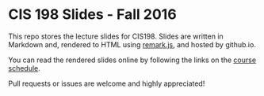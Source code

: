 # CIS 198 Slides - Fall 2016

This repo stores the lecture slides for CIS198. Slides are written in Markdown
and, rendered to HTML using [remark.js], and hosted by github.io.

You can read the rendered slides online by following the links on the [course schedule].

[remark.js]: https://github.com/gnab/remark
[course schedule]: https://cis198-2016f.github.io/schedule/

Pull requests or issues are welcome and highly appreciated!
